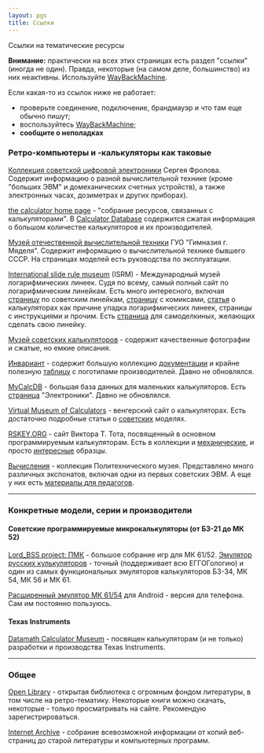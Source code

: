 ```yaml
---
layout: pgs
title: Ссылки
---
```

Ссылки на тематические ресурсы

**Внимание:** практически на всех этих страницах есть раздел "ссылки" (иногда не один). Правда, некоторые (на самом деле, большинство) из них неактивны. Используйте [WayBackMachine](http://web.archive.org/).

Если какая-то из ссылок ниже не работает:
- проверьте соединение, подключение, брандмауэр и что там еще обычно пишут;
- воспользуйтесь [WayBackMachine](http://web.archive.org/);
- **сообщите о неполадках**



### Ретро-компьютеры и -калькуляторы как таковые

[Коллекция советской цифровой электроники](http://www.leningrad.su/museum/main.php?lang=1) Сергея Фролова. Содержит информацию о разной вычислительной технике (кроме "больших ЭВМ" и домеханических счетных устройств), а также электронных часах, дозиметрах и других приборах).

[the calculator home page](https://www.calculator.org/) - "собрание ресурсов, связанных с калькуляторами". В [Calculator Database](https://www.calculator.org/ManufacturerList.html) содержится сжатая информация о большом количестве калькуляторов и их производителей.

[Музей отечественной вычислительной техники](http://myadel-gimnaz.by/museum) ГУО "Гимназия г. Мяделя". Содержит информацию о вычислительной технике бывшего СССР. На страницах моделей есть руководства по эксплуатации.

[International slide rule museum](https://sliderulemuseum.com) (ISRM) - Международный музей логарифмических линеек. Судя по всему, самый полный сайт по логарифмическим линейкам. Есть много интересного, включая [страницу](https://sliderulemuseum.com/Soviet.shtml) по советским линейкам, [страницу](https://sliderulemuseum.com/Comics.shtml) с комиксами, [статья](https://sliderulemuseum.com/Calculators.shtml) о калькуляторах как причине упадка логарифмических линеек, страницы с инструкциями и прочим. Есть [страница](https://sliderulemuseum.com/SR_Scales.shtml) для самоделкиных, желающих сделать свою линейку. 

[Музей советских калькуляторов](https://elektronika.su/) - содержит качественные фотографии и сжатые, но емкие описания.

[Инвариант](https://electronika-5.ru/) - содержит большую коллекцию [документации](https://electronika-5.ru/calc/index.php?page=doc_calc) и крайне полезную [таблицу](https://electronika-5.ru/calc/index.php?page=factories) с логотипами производителей. Давно не обновлялся.

[MyCalcDB](http://mycalcdb.free.fr/) - большая база данных для маленьких калькуляторов. Есть [страница](http://mycalcdb.free.fr/main.php?l=0&b=140) "Электроники". Давно не обновлялся.

[Virtual Museum of Calculators](http://www.arithmomuseum.com/?&lang=en) - венгерский сайт о калькуляторах. Есть достаточно подробные статьи о [советских](http://www.arithmomuseum.com/album.php?ao=17&lang=en) моделях.

[RSKEY.ORG](https://www.rskey.org/CMS/) - сайт Виктора Т. Тота, посвященный в основном программируемым калькуляторам. Есть в коллекции и [механические](https://www.rskey.org/CMS/exhibit-hall?view=article&id=113), и просто [интересные](https://www.rskey.org/CMS/exhibit-hall?view=article&id=114) образцы.

[Вычисления](https://polymus.ru/collection/category/vychisleniya?group=vychisleniya) - коллекция Политехнического музея. Представлено много различных экспонатов, включая одни из первых советских ЭВМ. А еще у них есть [материалы для педагогов](https://polymus.ru/media/detail/ot-vychislitelnoy-mashiny-k-personalnomu-kompyuteru-i-iskusstvennomu-intellektu).



---

### Конкретные модели, серии и производители

#### Советские программируемые микрокалькуляторы (от Б3-21 до МК 52)

[Lord_BSS project: ПМК](https://lordbss.narod.ru/pmk.html) - большое собрание игр для МК 61/52.
[Эмулятор русских кулькуляторов](https://mk-61.moy.su/emulator.html) - точный (поддерживает всю ЕГГОГологию) и один из самых функциональных эмуляторов калькуляторов Б3-34, МК 54, МК 56 и МК 61.

[Расширенный эмулятор МК 61/54](https://play.google.com/store/apps/details?id=com.cax.pmk.ext&hl=ru) для Android - версия для телефона. Сам им постоянно пользуюсь.

#### Texas Instruments

[Datamath Calculator Museum](http://www.datamath.org/) - посвящен калькуляторам (и не только) разработки и производства Texas Instruments. 

---


### Общее

[Open Library](https://openlibrary.org/) - открытая библиотека с огромным фондом литературы, в том числе на ретро-тематику. Некоторые книги можно скачать, некоторые - только просматривать на сайте. Рекомендую зарегистрироваться.

[Internet Archive](https://archive.org/) - собрание всевозможной информации от копий веб-страниц до старой литературы и компьютерных программ.


